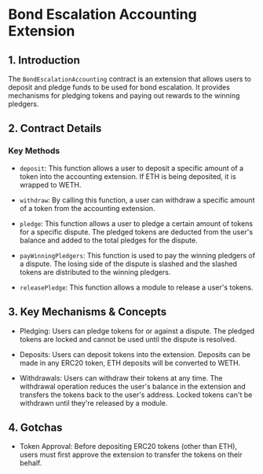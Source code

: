 # Bond Escalation Accounting Extension

## 1. Introduction

The `BondEscalationAccounting` contract is an extension that allows users to deposit and pledge funds to be used for bond escalation. It provides mechanisms for pledging tokens and paying out rewards to the winning pledgers.

## 2. Contract Details

### Key Methods

- `deposit`: This function allows a user to deposit a specific amount of a token into the accounting extension. If ETH is being deposited, it is wrapped to WETH.

- `withdraw`: By calling this function, a user can withdraw a specific amount of a token from the accounting extension.

- `pledge`: This function allows a user to pledge a certain amount of tokens for a specific dispute. The pledged tokens are deducted from the user's balance and added to the total pledges for the dispute.

- `payWinningPledgers`: This function is used to pay the winning pledgers of a dispute. The losing side of the dispute is slashed and the slashed tokens are distributed to the winning pledgers.

- `releasePledge`: This function allows a module to release a user's tokens.

## 3. Key Mechanisms & Concepts

- Pledging: Users can pledge tokens for or against a dispute. The pledged tokens are locked and cannot be used until the dispute is resolved.

- Deposits: Users can deposit tokens into the extension. Deposits can be made in any ERC20 token, ETH deposits will be converted to WETH.

- Withdrawals: Users can withdraw their tokens at any time. The withdrawal operation reduces the user's balance in the extension and transfers the tokens back to the user's address. Locked tokens can't be withdrawn until they're released by a module.

## 4. Gotchas

- Token Approval: Before depositing ERC20 tokens (other than ETH), users must first approve the extension to transfer the tokens on their behalf.
